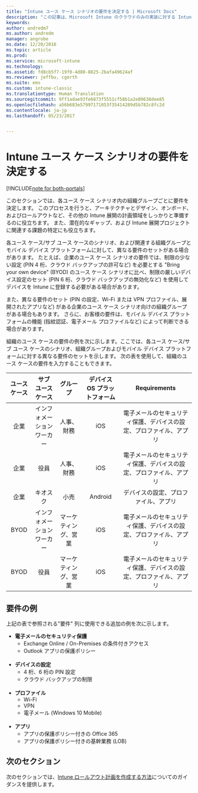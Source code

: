 ```yaml
---
title: "Intune ユース ケース シナリオの要件を決定する | Microsoft Docs"
description: "この記事は、Microsoft Intune のクラウドのみの実装に対する Intune ユース ケース シナリオ、およびサブ ユース ケース シナリオの要件を決定するために役立ちます。"
keywords: 
author: andredm7
ms.author: andredm
manager: angrobe
ms.date: 12/20/2016
ms.topic: article
ms.prod: 
ms.service: microsoft-intune
ms.technology: 
ms.assetid: fd8cb5f7-19f0-4d80-8825-2bafa49624af
ms.reviewer: jeffbu, cgerth
ms.suite: ems
ms.custom: intune-classic
ms.translationtype: Human Translation
ms.sourcegitcommit: 9ff1adae93fe6873f5551cf58b1a2e89638dee85
ms.openlocfilehash: a56b683e57997171053f35414289d5b782c8fc2d
ms.contentlocale: ja-jp
ms.lasthandoff: 05/23/2017


---
```


# <a name="determine-intune-use-case-scenario-requirements"></a>Intune ユース ケース シナリオの要件を決定する

[!INCLUDE[note for both-portals](../includes/note-for-both-portals.md)]

このセクションでは、各ユース ケース シナリオ内の組織グループごとに要件を決定します。 このプロセスを行うと、アーキテクチャとデザイン、オンボード、およびロールアウトなど、その他の Intune 展開の計画領域をしっかりと準備するのに役立ちます。 また、潜在的なギャップ、および Intune 展開プロジェクトに関連する課題の特定にも役立ちます。

各ユース ケース/サブ ユース ケースのシナリオ、および関連する組織グループとモバイル デバイス プラットフォームに対して、異なる要件のセットがある場合があります。 たとえば、企業のユース ケース シナリオの要件では、制限の少ない設定 (PIN 4 桁、クラウド バックアップの許可など) を必要とする "Bring your own device" (BYOD) のユース ケース シナリオに比べ、制限の厳しいデバイス設定のセット (PIN 6 桁、クラウド バックアップの無効化など) を使用してデバイスを Intune に登録する必要がある場合があります。

また、異なる要件のセット (PIN の設定、Wi-Fi または VPN プロファイル、展開されたアプリなど) がある企業のユース ケース シナリオ向けの組織グループがある場合もあります。 さらに、お客様の要件は、モバイル デバイス プラットフォームの機能 (指紋認証、電子メール プロファイルなど) によって判断できる場合があります。

組織のユース ケースの要件の例を次に示します。ここでは、各ユース ケース/サブ ユース ケースのシナリオ、組織グループおよびモバイル デバイス プラットフォームに対する異なる要件のセットを示します。 次の表を使用して、組織のユース ケースの要件を入力することもできます。

| **ユース ケース** | **サブ ユース ケース** | **グループ** | **デバイス OS プラットフォーム** | **Requirements** |
|:---:|:---:|:---:|:---:|:---:|
| 企業 | インフォメーション ワーカー | 人事、財務 | iOS | 電子メールのセキュリティ保護、デバイスの設定、プロファイル、アプリ |                                                          
| 企業 | 役員 | 人事、財務 | iOS | 電子メールのセキュリティ保護、デバイスの設定、プロファイル、アプリ |                                                         
| 企業 | キオスク | 小売 | Android | デバイスの設定、プロファイル、アプリ |
| BYOD | インフォメーション ワーカー | マーケティング、営業 | iOS | 電子メールのセキュリティ保護、デバイスの設定、プロファイル、アプリ |                                                         
| BYOD | 役員 | マーケティング、営業 | iOS | 電子メールのセキュリティ保護、デバイスの設定、プロファイル、アプリ |

## <a name="examples-of-requirements"></a>要件の例

上記の表で参照される"要件" 列に使用できる追加の例を次に示します。

- **電子メールのセキュリティ保護**
    - Exchange Online / On-Premises の条件付きアクセス
    - Outlook アプリの保護ポリシー
<br></br>
- **デバイスの設定**
    - 4 桁、6 桁の PIN 設定
    - クラウド バックアップの制限
<br></br>
- **プロファイル**
    - Wi-Fi
    - VPN
    - 電子メール (Windows 10 Mobile)
<br></br>
- **アプリ**
    - アプリの保護ポリシー付きの Office 365
    - アプリの保護ポリシー付きの基幹業務 (LOB)

## <a name="next-section"></a>次のセクション

次のセクションでは、[Intune ロールアウト計画を作成する方法](section-4-develop-a-rollout-plan.md)についてのガイダンスを提供します。

